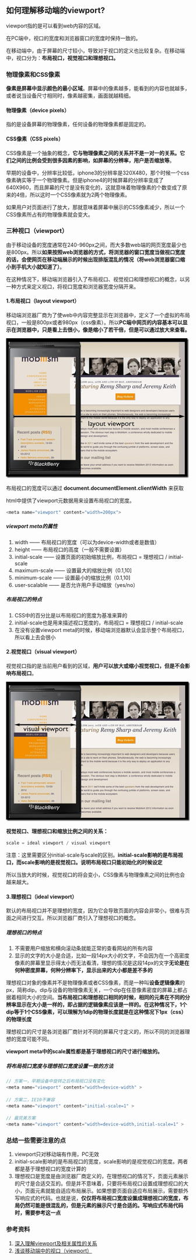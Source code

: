 ## 如何理解移动端的viewport?
viewport指的是可以看到web内容的区域。

在PC端中，视口的宽度和浏览器窗口的宽度时保持一致的。

在移动端中，由于屏幕的尺寸较小，导致对于视口的定义也比较复杂。在移动端中，视口分为：**布局视口，视觉视口和理想视口。**

### 物理像素和CSS像素
**像素是屏幕中显示颜色的最小区域**。屏幕中的像素越多，能看到的内容也就越多，或者说当设备尺寸相同时，像素越密集，画面就越精细。

#### 物理像素（device pixels）
指的是设备屏幕的物理像素，任何设备的物理像素都是固定的。

#### CSS像素（CSS pixels）
CSS像素是一个抽象的概念，**它与物理像素之间的关系并不是一对一的关系。它们之间的比例会受到很多因素的影响，如屏幕的分辨率，用户是否缩放等**。

早期的设备中，分辨率比较低，iphone3的分辨率是320X480，那个时候一个css像素确实等于一个物理像素。但是iphone4的时候屏幕的分辨率变成了640X960，而且屏幕的尺寸是没有变化的，这就意味着物理像素的个数变成了原来的4倍，所以这时一个CSS像素就为2两个物理像素。

如果用户对页面进行了放大，那就意味着屏幕中展示的CSS像素减少，所以一个CSS像素所占有的物理像素就会变大。


### 三种视口（viewport）
由于移动设备的宽度通常在240-960px之间，而大多数web端的网页宽度最少也是800px。所以**如果按照web浏览器的方式，将浏览器的窗口宽度当做视口宽度的话，会使网页在移动端展示的时候出现排版混乱的情况（将web浏览器窗口缩小到手机大小就知道了）**。

在这种情况下，移动端浏览器引入了布局视口、视觉视口和理想视口的概念，以另一种方式来定义视口，将视口宽度和浏览器宽度分隔开来。

#### 1.布局视口（layout viewport）
移动端浏览器厂商为了使web中内容完整显示在浏览器中，定义了一个虚拟的布局视口，一般是800px或者980px（css像素）。所以**PC端中网页的内容基本可以显示在浏览器中，只是看上去很小，像是缩小了若干倍，但是可以通过放大来查看。**

![layout_viewport.png](./images/layout_viewport.png)

布局视口的宽度可以通过 **document.documentElement.clientWidth** 来获取

html中提供了viewport元数据用来设置布局视口的宽度。
```js
<meta name="viewport" content="width=200px">
```
##### viewport meta的属性
1. width —— 布局视口的宽度（可以为device-width或者是数值）
2. height —— 布局视口的高度（一般不需要设置）
3. initial-scale —— 设置页面的初始缩放比例，布局视口 = 理想视口 / initial-scale
4. maximum-scale —— 设置最大的缩放比例（0.1,10]
5. minimum-scale —— 设置最小的缩放比例（0.1,10]
6. user-scalable —— 是否允许用户手动缩放（yes/no）

##### 布局视口的特点
1. CSS中的百分比是以布局视口的宽度为基准来算的
2. initial-scale也是用来描述视口宽度的，布局视口 = 理想视口 / initial-scale
3. 在没有设置viewport meta的时候，移动端浏览器默认会显示整个布局视口，所以看上去会很小

#### 2.视觉视口（visual viewport）
视觉视口指的是当前用户看到的区域，**用户可以放大或缩小视觉视口，但是不会影响布局视口**。

![visual_viewport.png](./images/visual_viewport.png)

**视觉视口、理想视口和缩放比例之间的关系：**
```js
scale = ideal viewport / visual viewport
```
注意：这里需要区分initial-scale与scale的区别。**initial-scale影响的是布局视口，而scale影响的是视觉视口。说明布局视口只能初始化的时候设定**

所以当放大的时候，视觉视口的将会变小，CSS像素与物理像素之间的比例也会越来越大。

#### 3.理想视口（ideal viewport）
默认的布局视口并不是理想的宽度，因为它会导致页面的内容会非常小，很难与页面之间进行交互。所以浏览器厂商引入了理想视口的概念。

##### 理想视口的特点
1. 不需要用户缩放和横向滚动条就能正常的查看网站的所有内容
2. 显示的文字的大小是合适，比如一段14px大小的文字，不会因为在一个高密度像素的屏幕里显示得太小而无法看清，理想的情况是这段14px的文字**无论是在何种密度屏幕，何种分辨率下，显示出来的大小都是差不多的**

理想视口对象的像素并不是物理像素或者CSS像素，而是一种叫**设备逻辑像素**的px，简称dip。dip与设备的物理像素无关，一个dip在任意像素密度的屏幕上都占据着相同大小的空间。**当布局视口和理想视口相同的时候，相同的元素在不同的分辨率显示在大小是一样的，即占据的逻辑像素应该是一样的。在这种情况下，1个dip等于1个CSS像素，可以理解为1dip的物理长度就是在这种情况下1px（css）的物理长度** 

理想视口的尺寸是各浏览器厂商针对不同的屏幕尺寸定义的，所以不同的浏览器理想的宽度可能不同。

**viewport meta中的scale属性都是基于理想视口的尺寸进行缩放的。**

##### 将布局视口宽度与理想视口宽度设置一致的方法
```js
// 方案一，早期设备中旋转之后布局视口没有变化
<meta name="viewport" content="width=device-width" >

// 方案二，IE10不兼容
<meta name="viewport" content="initial-scale=1" >

// 最完美方案
<meta name="viewport" content="width=device-width,initial-scale=1" >
```

### 总结一些需要注意的点
1. viewport只对移动端有作用，PC无效
2. initial-scale影响的是布局视口的宽度，scale影响的是视觉视口的宽度。两者都是基于理想视口的宽度计算的
3. 理想视口是宽度是由浏览器厂商定义的，在理想视口的情况下，页面元素展示的尺寸是合适交互的。但是并不意味着，只要将布局视口设置成理想视口的大小，页面元素就能自适应布局展示。如果想要页面自适应布局展示，需要额外写响应式的代码。也就是说，**仅仅将布局视口宽度设置成理想视口的宽度，布局仍然可能是很混乱的，但是元素的展示尺寸是合适的。写响应式布局代码时，需要参考这一点**


### 参考资料
1. [深入理解viewport及相关属性的关系](https://segmentfault.com/a/1190000016700866?utm_source=tag-newest)
2. [浅谈移动端中的视口（viewport）](https://juejin.im/post/5bb6c62be51d450e47142c60)













